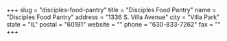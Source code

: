 +++
slug = "disciples-food-pantry"
title = "Disciples Food Pantry"
name = "Disciples Food Pantry"
address = "1336 S. Villa Avenue"
city = "Villa Park"
state = "IL"
postal = "60181"
website = ""
phone = "630-833-7262"
fax = ""
+++
